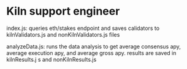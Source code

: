 # Kiln support engineer

index.js: queries eth/stakes endpoint and saves calidators to kilnValidators.js and nonKilnValidators.js files

analyzeData.js: runs the data analysis to get average consensus apy, average execution apy, and average gross apy.
results are saved in kilnResults.j s and nonKilnResults.js
